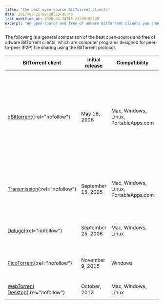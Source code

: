 ```yaml
---
title: "The best open-source BitTorrent clients"
date: 2017-05-22T09:28:20+05:45
last_modified_at: 2020-04-24T15:25:00+05:45
excerpt: "An open-source and free of adware BitTorrent clients you should definitely check out."
---
```


The following is a general comparison of the best open-source and free of adware BitTorrent clients, which are computer programs designed for peer-to-peer (P2P) file sharing using the BitTorrent protocol.

| BitTorrent client                                                    | Initial release    | Compatibility                         | Features                                                                                                                                                                                                     | Programming language |
| -------------------------------------------------------------------- | ------------------ | ------------------------------------- | ------------------------------------------------------------------------------------------------------------------------------------------------------------------------------------------------------------ | -------------------- |
| [qBittorrent](http://qbittorrent.org/){:rel="nofollow"}              | May 16, 2006       | Mac, Windows, Linux, PortableApps.com | Ad-free, Magnet URI, Preload Magnet metadata, Super seeding, HTTP Web seeding, Built-in RSS reader, Command line interface, Integrated Search, Lightweight, Multiple languages, Torrent search, Speed charts | C++ (Qt), Python     |
| [Transmission](http://transmissionbt.com/){:rel="nofollow"}          | September 15, 2005 | Mac, Windows, Linux, PortableApps.com | Ad-free, Magnet URI, Preload Magnet metadata, HTTP Web seeding, Command Line support, Lightweight                                                                                                            | C, Objective-C       |
| [Deluge](http://deluge-torrent.org/){:rel="nofollow"}                | September 25, 2006 | Mac, Windows, Linux                   | Ad-free, Magnet URI, HTTP Web seeding, Extensible by Plugins/Extensions                                                                                                                                      | Python, C++          |
| [PicoTorrent](http://picotorrent.org/){:rel="nofollow"}              | November 9, 2015   | Windows                               | Libtorrent based, Lightweight, Support for Magnet links, Portable                                                                                                                                            | C++                  |
| [WebTorrent Desktop](http://webtorrent.io/desktop/){:rel="nofollow"} | October, 2013      | Mac, Windows, Linux                   | Videos & Movies, Torrent streaming, Torrent player                                                                                                                                                           | node.js              |
